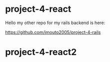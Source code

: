 # project-4-react

Hello my other repo for my rails backend is here:

https://github.com/imouto2005/project-4-rails
# project-4-react2
